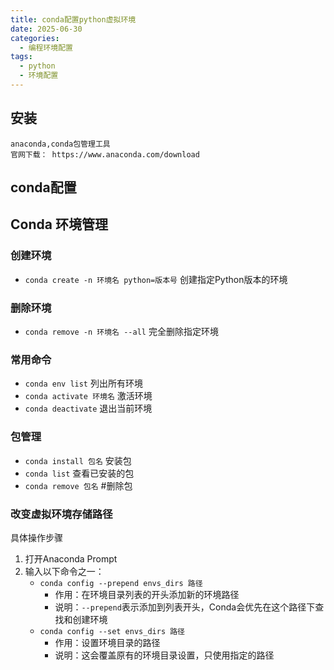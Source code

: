 ```yaml
---
title: conda配置python虚拟环境
date: 2025-06-30
categories:
  - 编程环境配置
tags:
  - python
  - 环境配置
---
```


## 安装
    anaconda,conda包管理工具
    官网下载： https://www.anaconda.com/download
## conda配置
## Conda 环境管理

### 创建环境
- `conda create -n 环境名 python=版本号` 创建指定Python版本的环境

### 删除环境
- `conda remove -n 环境名 --all`   完全删除指定环境

### 常用命令
- `conda env list`   列出所有环境
- `conda activate 环境名`   激活环境
- `conda deactivate`   退出当前环境

### 包管理
- `conda install 包名`   安装包
- `conda list`   查看已安装的包
- `conda remove 包名`  #删除包

### 改变虚拟环境存储路径

具体操作步骤
1. 打开Anaconda Prompt
2. 输入以下命令之一：
   - `conda config --prepend envs_dirs 路径`
     - 作用：在环境目录列表的开头添加新的环境路径
     - 说明：`--prepend`表示添加到列表开头，Conda会优先在这个路径下查找和创建环境
   - `conda config --set envs_dirs 路径`
     - 作用：设置环境目录的路径
     - 说明：这会覆盖原有的环境目录设置，只使用指定的路径